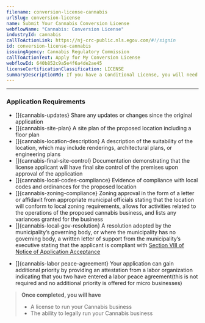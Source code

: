 ```yaml
---
filename: conversion-license-cannabis
urlSlug: conversion-license
name: Submit Your Cannabis Conversion License
webflowName: "Cannabis: Conversion License"
industryId: cannabis
callToActionLink: https://nj-crc-public.nls.egov.com/#!/signin
id: conversion-license-cannabis
issuingAgency: Cannabis Regulatory Commission
callToActionText: Apply for My Conversion License
webflowId: 640b852c9a5e4f6a4de2ae45
licenseCertificationClassification: LICENSE
summaryDescriptionMd: If you have a Conditional License, you will need to obtain a Conversion License. A Conditional License limits the activities your business can do. It may take ~90 days for your application to be reviewed.
---
```


---

### Application Requirements

- []{cannabis-updates} Share any updates or changes since the original application
- []{cannabis-site-plan} A site plan of the proposed location including a floor plan
- []{cannabis-location-description} A description of the suitability of the location, which may include renderings, architectural plans, or engineering plans
- []{cannabis-final-site-control} Documentation demonstrating that the license applicant will have final site control of the premises upon approval of the application
- []{cannabis-local-codes-compliance} Evidence of compliance with local codes and ordinances for the proposed location
- []{cannabis-zoning-compliance} Zoning approval in the form of a letter or affidavit from appropriate municipal officials stating that the location will conform to local zoning requirements, allows for activities related to the operations of the proposed cannabis business, and lists any variances granted for the business
- []{cannabis-local-gov-resolution} A resolution adopted by the municipality’s governing body, or where the municipality has no governing body, a written letter of support from the municipality’s executive stating that the applicant is compliant with [Section VIII of Notice of Application Acceptance](https://www.nj.gov/cannabis/documents/businesses/personal-use/Final%20Notice%20of%20Application%20Acceptance.pdf)

* []{cannabis-labor peace-agreement} Your application can gain additional priority by providing an attestation from a labor organization indicating that you two have entered a labor peace agreement(this is not required and no additional priority is offered for micro businesses)

> **Once completed, you will have**
>
> - A license to run your Cannabis business
> - The ability to legally run your Cannabis business
